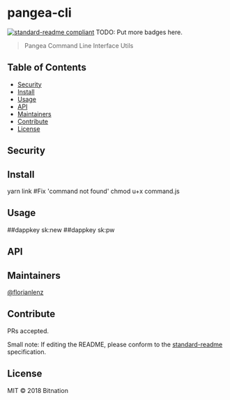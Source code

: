 # pangea-cli

[![standard-readme compliant](https://img.shields.io/badge/standard--readme-OK-green.svg?style=flat-square)](https://github.com/RichardLitt/standard-readme)
TODO: Put more badges here.

> Pangea Command Line Interface Utils

## Table of Contents

- [Security](#security)
- [Install](#install)
- [Usage](#usage)
- [API](#api)
- [Maintainers](#maintainers)
- [Contribute](#contribute)
- [License](#license)

## Security

## Install

yarn link
#Fix 'command not found'
chmod u+x command.js

## Usage

##dappkey sk:new
##dappkey sk:pw

## API

## Maintainers

[@florianlenz](https://github.com/florianlenz)

## Contribute

PRs accepted.

Small note: If editing the README, please conform to the [standard-readme](https://github.com/RichardLitt/standard-readme) specification.

## License

MIT © 2018 Bitnation
